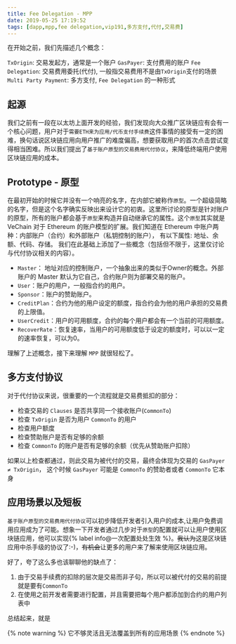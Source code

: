 ```yaml
---
title: Fee Delegation - MPP
date: 2019-05-25 17:19:52
tags: [dapp,mpp,fee delegation,vip191,多方支付,代付,交易费]
---
```


在开始之前，我们先描述几个概念：

`TxOrigin`: 交易发起方，通常是一个账户
`GasPayer`: 支付费用的账户
`Fee Delegation`: 交易费用委托(代付), 一般指交易费用不是由`TxOrigin`支付的场景
`Multi Party Payment`: 多方支付, `Fee Delegation` 的一种形式

## 起源

我们之前有一段在以太坊上面开发的经验，我们发现向大众推广区块链应有会有一个核心问题，用户对于`需要ETH来为应用/代币支付手续费`这件事情的接受有一定的困难，换句话说区块链应用向用户推广的难度偏高，想要获取用户的首次点击尝试变得相当困难。所以我们提出了`基于账户原型的交易费用代付协议`，来降低终端用户使用区块链应用的成本。

<!-- more -->

## Prototype - 原型

在最初开始的时候它并没有一个响亮的名字，在内部它被称作`原型`。一个超级简略的名字，但是这个名字确实反映出来设计它的初衷。这里所讨论的原型是针对账户的原型，所有的账户都会基于`原型`来构造并自动继承它的属性。这个`原型`其实就是 VeChain 对于 Ethereum 的账户模型的扩展。我们知道在 Ethereum 中账户两种：内部账户（合约）和外部账户（私钥控制的账户）， 有以下属性: 地址、余额、代码、存储。 我们在此基础上添加了一些概念（包括但不限于，这里仅讨论与代付协议相关的内容）。

+ `Master`： 地址对应的控制账户，一个抽象出来的类似于Owner的概念。外部账户的 Master 默认为它自己，合约账户则为部署交易的账户。
+ `User`：账户的用户，一般指合约的用户。
+ `Sponsor`：账户的赞助账户。
+ `CreditPlan`：合约为他的用户设定的额度，指合约会为他的用户承担的交易费的上限值。
+ `UserCredit`：用户的可用额度，合约的每个用户都会有一个当前的可用额度。
+ `RecoverRate`：恢复速率，当用户的可用额度低于设定的额度时，可以以一定的速率恢复，可以为0。

理解了上述概念，接下来理解 `MPP` 就很轻松了。

## 多方支付协议

对于代付协议来说，很重要的一个流程就是交易费抵扣的部分：

+ 检查交易的 `Clauses` 是否共享同一个接收账户(`CommonTo`)
+ 检查 `TxOrigin` 是否为用户 `CommonTo` 的用户
+ 检查用户额度
+ 检查赞助账户是否有足够的余额
+ 检查 `CommonTo` 的账户是否有足够的余额（优先从赞助账户扣除）

如果以上检查都通过，则此交易为被代付的交易，最终会体现为交易的 `GasPayer ≠ TxOrigin`， 这个时候 `GasPayer` 可能是 `CommonTo` 的赞助者或者 `CommonTo` 它本身

## 应用场景以及短板

`基于账户原型的交易费用代付协议`可以初步降低开发者引入用户的成本,让用户免费调用应用成为了可能。想象一下开发者通过几步对于`原型`的配置就可以让用户使用区块链应用，他可以实现{% label info@一次配置处处生效 %}。~~我认为~~这是区块链应用中杀手级的协议了:-)，~~有机会~~让更多的用户来了解来使用区块链应用。

好了，夸了这么多也该聊聊他的缺点了：

1. 由于交易手续费的扣除的层次是交易而非子句，所以可以被代付的交易的前提就是要有`CommonTo`
2. 在使用之前开发者需要进行配置，并且需要把每个用户都添加到合约的用户列表中

总结起来，就是

{% note warning %}
它不够灵活且无法覆盖到所有的应用场景
{% endnote %}
